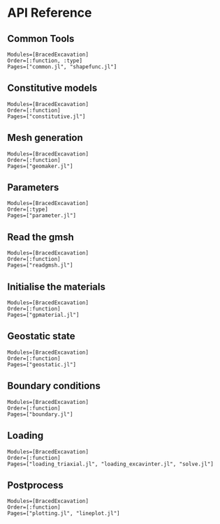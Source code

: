 # API Reference

## Common Tools

```@autodocs
Modules=[BracedExcavation]
Order=[:function, :type]
Pages=["common.jl", "shapefunc.jl"]
```

## Constitutive models

```@autodocs
Modules=[BracedExcavation]
Order=[:function]
Pages=["constitutive.jl"]
```

## Mesh generation

```@autodocs
Modules=[BracedExcavation]
Order=[:function]
Pages=["geomaker.jl"]
```

## Parameters

```@autodocs
Modules=[BracedExcavation]
Order=[:type]
Pages=["parameter.jl"]
```

## Read the gmsh

```@autodocs
Modules=[BracedExcavation]
Order=[:function]
Pages=["readgmsh.jl"]
```

## Initialise the materials

```@autodocs
Modules=[BracedExcavation]
Order=[:function]
Pages=["gpmaterial.jl"]
```

## Geostatic state

```@autodocs
Modules=[BracedExcavation]
Order=[:function]
Pages=["geostatic.jl"]
```

## Boundary conditions

```@autodocs
Modules=[BracedExcavation]
Order=[:function]
Pages=["boundary.jl"]
```

## Loading

```@autodocs
Modules=[BracedExcavation]
Order=[:function]
Pages=["loading_triaxial.jl", "loading_excavinter.jl", "solve.jl"]
```

## Postprocess

```@autodocs
Modules=[BracedExcavation]
Order=[:function]
Pages=["plotting.jl", "lineplot.jl"]
```
